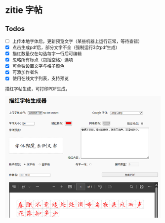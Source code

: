 # zitie 字帖

## Todos

- [ ] 上传本地字体后，更新预览文字（某些机器上运行正常，等待查错）
- [x] 点击生成pdf后，部分文字不全（强制运行3次pdf生成）
- [x] 描红数量仅在勾选每字一行后可编辑
- [x] 忽略所有标点（包括空格）选项
- [x] 可单独设置文字与格子颜色
- [x] 可添加作者名
- [x] 使用在线文字列表，支持预览

描红字帖生成，可打印PDF生成，

![截图](screenshot.png)
